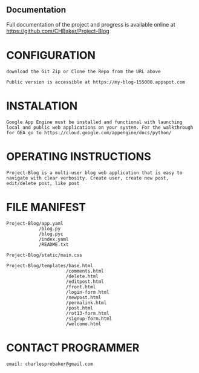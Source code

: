 Documentation
-------------

Full documentation of the project and progress is available online at https://github.com/CHBaker/Project-Blog

# CONFIGURATION
    download the Git Zip or Clone the Repo from the URL above

    Public version is accessible at https://my-blog-155000.appspot.com

# INSTALATION
    Google App Engine must be installed and functional with launching local and public web applications on your system. For the walkthrough for GEA go to https://cloud.google.com/appengine/docs/python/

# OPERATING INSTRUCTIONS
    Project-Blog is a multi-user blog web application that is easy to navigate with clear verbosity. Create user, create new post, edit/delete post, like post

# FILE MANIFEST
    Project-Blog/app.yaml
                /blog.py
                /blog.pyc
                /index.yaml
                /README.txt

    Project-Blog/static/main.css

    Project-Blog/templates/base.html
                          /comments.html
                          /delete.html
                          /editpost.html
                          /front.html
                          /login-form.html
                          /newpost.html
                          /permalink.html
                          /post.html
                          /rot13-form.html
                          /signup-form.html
                          /welcome.html

# CONTACT PROGRAMMER
    email: charlesprobaker@gmail.com
